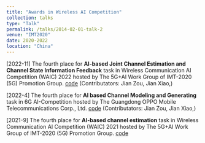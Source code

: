 ```yaml
---
title: "Awards in Wireless AI Competition"
collection: talks
type: "Talk"
permalink: /talks/2014-02-01-talk-2
venue: "IMT2020"
date: 2020-2022
location: "China"
---
```


[2022-11] The fourth place for **AI-based Joint Channel Estimation and Channel State Information Feedback** task in Wireless Communication AI Competition (WAIC) 2022 hosted by The 5G+AI Work Group of IMT-2020 (5G) Promotion Group. [code](https://mmistakes.github.io/minimal-mistakes/) (Contributators: Jian Zou, Jian Xiao,)


[2022-4] The fourth place for **AI based Channel Modeling and Generating** task in 6G AI-Competition hosted by The Guangdong OPPO Mobile Telecommunications Corp., Ltd. [code](https://mmistakes.github.io/minimal-mistakes/) (Contributators: Jian Zou, Jian Xiao,)

[2021-9] The fourth place for **AI-based channel estimation** task in Wireless Communication AI Competition (WAIC) 2021 hosted by The 5G+AI Work Group of IMT-2020 (5G) Promotion Group. [code](https://mmistakes.github.io/minimal-mistakes/)
